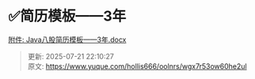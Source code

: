 # ✅简历模板——3年



[附件: Java八股简历模板——3年.docx](./attachments/3zLw6R5vZeRtiQk0/Java八股简历模板——3年.docx)



> 更新: 2025-07-21 22:10:27  
> 原文: <https://www.yuque.com/hollis666/oolnrs/wgx7r53ow60he2ul>